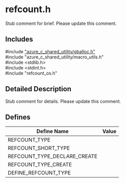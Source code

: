 # refcount.h 

Stub comment for brief. Please update this comment.

## Includes

\#include ["azure_c_shared_utility/gballoc.h"](iot-c-ref-gballoc-h.md)  
\#include "azure_c_shared_utility/macro_utils.h"  
\#include <stdlib.h>  
\#include <stdint.h>  
\#include "refcount_os.h"  

## Detailed Description

Stub comment for details. Please update this comment.

## Defines

Define Name                    | Value                                
--------------------------------|---------------------------------------------
REFCOUNT_TYPE            | 
REFCOUNT_SHORT_TYPE            | 
REFCOUNT_TYPE_DECLARE_CREATE            | 
REFCOUNT_TYPE_CREATE            | 
DEFINE_REFCOUNT_TYPE            | 

